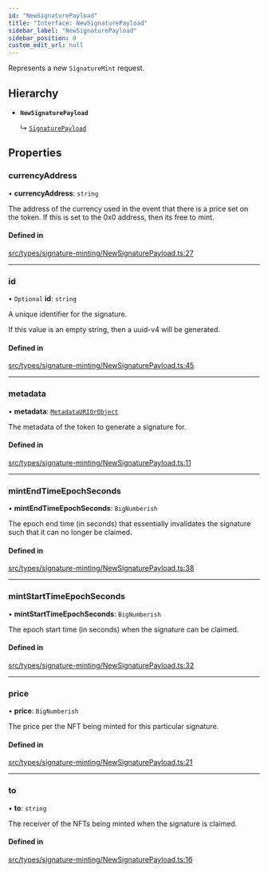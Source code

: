 ```yaml
---
id: "NewSignaturePayload"
title: "Interface: NewSignaturePayload"
sidebar_label: "NewSignaturePayload"
sidebar_position: 0
custom_edit_url: null
---
```


Represents a new `SignatureMint` request.

## Hierarchy

- **`NewSignaturePayload`**

  ↳ [`SignaturePayload`](SignaturePayload)

## Properties

### currencyAddress

• **currencyAddress**: `string`

The address of the currency used in the event that there is a price set
on the token. If this is set to the 0x0 address, then its free to mint.

#### Defined in

[src/types/signature-minting/NewSignaturePayload.ts:27](https://github.com/PrasoonPratham/nftlabs-sdk-ts/blob/3077f6d/src/types/signature-minting/NewSignaturePayload.ts#L27)

___

### id

• `Optional` **id**: `string`

A unique identifier for the signature.

If this value is an empty string, then a uuid-v4 will be generated.

#### Defined in

[src/types/signature-minting/NewSignaturePayload.ts:45](https://github.com/PrasoonPratham/nftlabs-sdk-ts/blob/3077f6d/src/types/signature-minting/NewSignaturePayload.ts#L45)

___

### metadata

• **metadata**: [`MetadataURIOrObject`](../modules#metadatauriorobject)

The metadata of the token to generate a signature for.

#### Defined in

[src/types/signature-minting/NewSignaturePayload.ts:11](https://github.com/PrasoonPratham/nftlabs-sdk-ts/blob/3077f6d/src/types/signature-minting/NewSignaturePayload.ts#L11)

___

### mintEndTimeEpochSeconds

• **mintEndTimeEpochSeconds**: `BigNumberish`

The epoch end time (in seconds) that essentially invalidates the signature
such that it can no longer be claimed.

#### Defined in

[src/types/signature-minting/NewSignaturePayload.ts:38](https://github.com/PrasoonPratham/nftlabs-sdk-ts/blob/3077f6d/src/types/signature-minting/NewSignaturePayload.ts#L38)

___

### mintStartTimeEpochSeconds

• **mintStartTimeEpochSeconds**: `BigNumberish`

The epoch start time (in seconds) when the signature can be claimed.

#### Defined in

[src/types/signature-minting/NewSignaturePayload.ts:32](https://github.com/PrasoonPratham/nftlabs-sdk-ts/blob/3077f6d/src/types/signature-minting/NewSignaturePayload.ts#L32)

___

### price

• **price**: `BigNumberish`

The price per the NFT being minted for this particular signature.

#### Defined in

[src/types/signature-minting/NewSignaturePayload.ts:21](https://github.com/PrasoonPratham/nftlabs-sdk-ts/blob/3077f6d/src/types/signature-minting/NewSignaturePayload.ts#L21)

___

### to

• **to**: `string`

The receiver of the NFTs being minted when the signature is claimed.

#### Defined in

[src/types/signature-minting/NewSignaturePayload.ts:16](https://github.com/PrasoonPratham/nftlabs-sdk-ts/blob/3077f6d/src/types/signature-minting/NewSignaturePayload.ts#L16)

